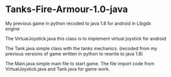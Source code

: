 # Tanks-Fire-Armour-1.0-java
My previous game in python recoded to java 1.8 for android in Libgdx engine


The VirtualJoystick.java
this class is to implement virtual joystick for android


The Tank.java
simple class with the tanks mechanics. (recoded from my previous versions of game written in python to rewrite to java 1.8)


The Main.java
simple main file to start game. The file import code from VirtualJoystick.java and Tank.java for game work.
